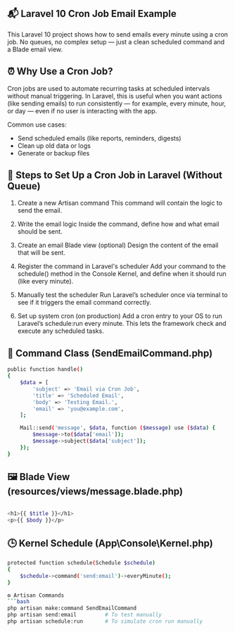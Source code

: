 ## 📬 Laravel 10 Cron Job Email Example
This Laravel 10 project shows how to send emails every minute using a cron job. No queues, no complex setup — just a clean scheduled command and a Blade email view.

## ⏰ Why Use a Cron Job?
Cron jobs are used to automate recurring tasks at scheduled intervals without manual triggering. In Laravel, this is useful when you want actions (like sending emails) to run consistently — for example, every minute, hour, or day — even if no user is interacting with the app.

Common use cases:

- Send scheduled emails (like reports, reminders, digests)
- Clean up old data or logs
- Generate or backup files

## 📝 Steps to Set Up a Cron Job in Laravel (Without Queue)

1. Create a new Artisan command
This command will contain the logic to send the email.

2. Write the email logic
Inside the command, define how and what email should be sent.

3. Create an email Blade view (optional)
Design the content of the email that will be sent.

4. Register the command in Laravel's scheduler
Add your command to the schedule() method in the Console Kernel, and define when it should run (like every minute).

5. Manually test the scheduler
Run Laravel’s scheduler once via terminal to see if it triggers the email command correctly.

6. Set up system cron (on production)
Add a cron entry to your OS to run Laravel’s schedule:run every minute. This lets the framework check and execute any scheduled tasks.


## 📄 Command Class (SendEmailCommand.php)

```bash
public function handle()
{
    $data = [
        'subject' => 'Email via Cron Job',
        'title' => 'Scheduled Email',
        'body' => 'Testing Email.',
        'email' => 'you@example.com',
    ];

    Mail::send('message', $data, function ($message) use ($data) {
        $message->to($data['email']);
        $message->subject($data['subject']);
    });
}
```
## 🖼️ Blade View (resources/views/message.blade.php)

```bash

<h1>{{ $title }}</h1>
<p>{{ $body }}</p>

```

## 🕒 Kernel Schedule (App\Console\Kernel.php)
```bash
protected function schedule(Schedule $schedule)
{
    $schedule->command('send:email')->everyMinute();
}

⚙️ Artisan Commands
```bash
php artisan make:command SendEmailCommand
php artisan send:email         # To test manually
php artisan schedule:run       # To simulate cron run manually
